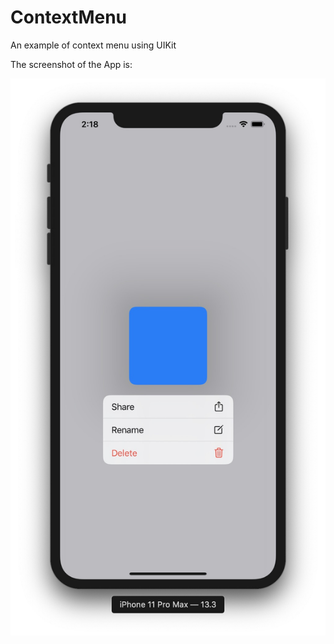 # ContextMenu
An example of context menu using UIKit

The screenshot of the App is:

![iManifest iOS App](Example_Screen_Shot.jpg)

